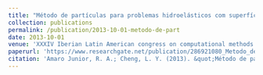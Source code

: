 ```yaml
---
title: "Método de partículas para problemas hidroelásticos com superfície livre"
collection: publications
permalink: /publication/2013-10-01-metodo-de-part
date: 2013-10-01
venue: 'XXXIV Iberian Latin American congress on computational methods in engineering'
paperurl: 'https://www.researchgate.net/publication/286921080_Metodo_de_particulas_para_problemas_hidroelasticos_com_superficie_livre'
citation: 'Amaro Junior, R. A.; Cheng, L. Y. (2013). &quot;Método de partículas para problemas hidroelásticos com superfície livre.&quot; <i>The proceedings of the XXXIV Iberian Latin American congress on computational methods in engineering</i>.'
---
```

